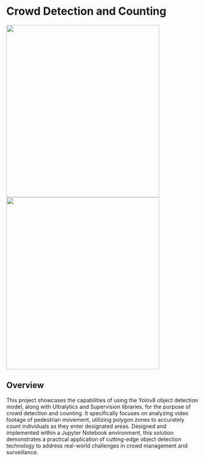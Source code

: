 # Crowd Detection and Counting

<p float="left">
  <img src="https://i.imgur.com/5XV0CFw.jpeg" width="400" height="450"/>
  <img src="https://i.imgur.com/GUuLVRa.png" width="400" height="450"/> 
</p>

## Overview

This project showcases the capabilities of using the Yolov8 object detection model, along with Ultralytics and Supervision libraries, for the purpose of crowd detection and counting. It specifically focuses on analyzing video footage of pedestrian movement, utilizing polygon zones to accurately count individuals as they enter designated areas. Designed and implemented within a Jupyter Notebook environment, this solution demonstrates a practical application of cutting-edge object detection technology to address real-world challenges in crowd management and surveillance.


